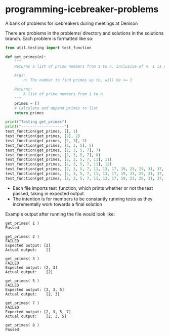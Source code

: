 # programming-icebreaker-problems
A bank of problems for icebreakers during meetings at Denison

There are problems in the problems/ directory and solutions in the solutions branch. Each problem is formatted like so:

```python
from util.testing import test_function

def get_primes(n):
    """
    Returns a list of prime numbers from 1 to n, inclusive of n. 1 is not prime

    Args:
        n: The number to find primes up to, will be >= 1

    Returns:
        A list of prime numbers from 1 to n
    """
    primes = []
    # Calculate and append primes to list
    return primes

print("Testing get_primes")
print("-------------------")
test_function(get_primes, [], 1)
test_function(get_primes, [2], 2)
test_function(get_primes, [2, 3], 3)
test_function(get_primes, [2, 3, 5], 5)
test_function(get_primes, [2, 3, 5, 7], 7)
test_function(get_primes, [2, 3, 5, 7], 8)
test_function(get_primes, [2, 3, 5, 7, 11], 11)
test_function(get_primes, [2, 3, 5, 7, 11], 12)
test_function(get_primes, [2, 3, 5, 7, 11, 13, 17, 19, 23, 29, 31, 37, 41, 43, 47, 53, 59, 61, 67, 71, 73], 73)
test_function(get_primes, [2, 3, 5, 7, 11, 13, 17, 19, 23, 29, 31, 37, 41, 43, 47, 53, 59, 61, 67, 71, 73], 78)
test_function(get_primes, [2, 3, 5, 7, 11, 13, 17, 19, 23, 29, 31, 37, 41, 43, 47, 53, 59, 61, 67, 71, 73, 79, 83, 89, 97, 101, 103, 107], 107)
```

- Each file imports test_function, which prints whether or not the test passed, taking in expected output.
- The intention is for members to be constantly running tests as they incrementally work towards a final solution

Example output after running the file would look like:
```
get_primes( 1 )
Passed

get_primes( 2 )
FAILED
Expected output: [2]
Actual output:    []

get_primes( 3 )
FAILED
Expected output: [2, 3]
Actual output:    [2]

get_primes( 5 )
FAILED
Expected output: [2, 3, 5]
Actual output:    [2, 3]

get_primes( 7 )
FAILED
Expected output: [2, 3, 5, 7]
Actual output:    [2, 3, 5]

get_primes( 8 )
Passed
```
